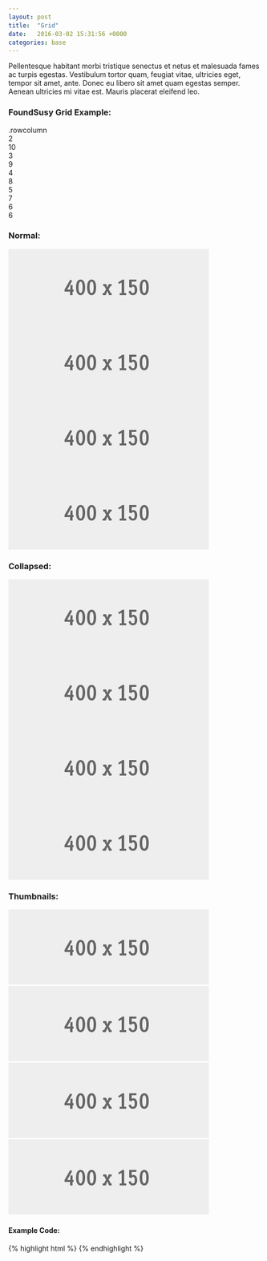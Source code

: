 ```yaml
---
layout: post
title:  "Grid"
date:   2016-03-02 15:31:56 +0000
categories: base
---
```


<div class="rowcolumn">
    <p>Pellentesque habitant morbi tristique senectus et netus et malesuada fames ac turpis egestas. Vestibulum tortor quam, feugiat vitae, ultricies eget, tempor sit amet, ante. Donec eu libero sit amet quam egestas semper. Aenean ultricies mi vitae est. Mauris placerat eleifend leo.</p>
</div>

<section id="foundsusy-grid">
    <div class="rowcolumn">
        <h3>FoundSusy Grid Example:</h3>
    </div>
        <div class="example">
            <div class="rowcolumn">
                <div class="grid-example">.rowcolumn</div>
            </div>
            <div class="row">
                <div class="large-2 columns"><div class="grid-example">2</div></div>
                <div class="large-10 columns"><div class="grid-example">10</div></div>
            </div>
            <div class="row">
                <div class="large-3 columns"><div class="grid-example">3</div></div>
                <div class="large-9 columns"><div class="grid-example">9</div></div>
            </div>
            <div class="row">
                <div class="large-4 columns"><div class="grid-example">4</div></div>
                <div class="large-8 columns"><div class="grid-example">8</div></div>
            </div>
            <div class="row">
                <div class="large-5 columns"><div class="grid-example">5</div></div>
                <div class="large-7 columns"><div class="grid-example">7</div></div>
            </div>
            <div class="row">
                <div class="large-6 columns"><div class="grid-example">6</div></div>
                <div class="large-6 columns"><div class="grid-example">6</div></div>
            </div>
        </div>
</section>

<section id="non-collapse">
    <div class="row">
        <div class="small-12 columns">
            <h3>Normal:</h3>
        </div>
        <div class="medium-3 columns">
            <img src="/images/400x150.gif">
        </div>
        <div class="medium-3 columns">
            <img src="/images/400x150.gif">
        </div>
        <div class="medium-3 columns">
            <img src="/images/400x150.gif">
        </div>
        <div class="medium-3 columns">
            <img src="/images/400x150.gif">
        </div>
    </div>
</section>

<section id="collapsed">
    <div class="row collapse">
        <h3>Collapsed:</h3>
        <div class="medium-3 columns">
            <img src="/images/400x150.gif">
        </div>
        <div class="medium-3 columns">
            <img src="/images/400x150.gif">
        </div>
        <div class="medium-3 columns">
            <img src="/images/400x150.gif">
        </div>
        <div class="medium-3 columns">
            <img src="/images/400x150.gif">
        </div>
    </div>
</section>

<section id="thumbnails">
    <div class="row">
        <div class="small-12 columns">
            <h3>Thumbnails:</h3>
        </div>
        <div class="medium-3 columns">
            <a class="th" href="">
                <img src="/images/400x150.gif">
            </a>
        </div>
        <div class="medium-3 columns">
            <a class="th" href="">
                <img src="/images/400x150.gif">
            </a>
        </div>
        <div class="medium-3 columns">
            <a class="th" href="">
                <img src="/images/400x150.gif">
            </a>
        </div>
        <div class="medium-3 columns">
            <a class="th" href="">
                <img src="/images/400x150.gif">
            </a>
        </div>
    </div>
</section>

<div class="rowcolumn">
<h4>Example Code:</h4>
{% highlight html %}
<!-- Grid: -->
{% endhighlight %}
</div>